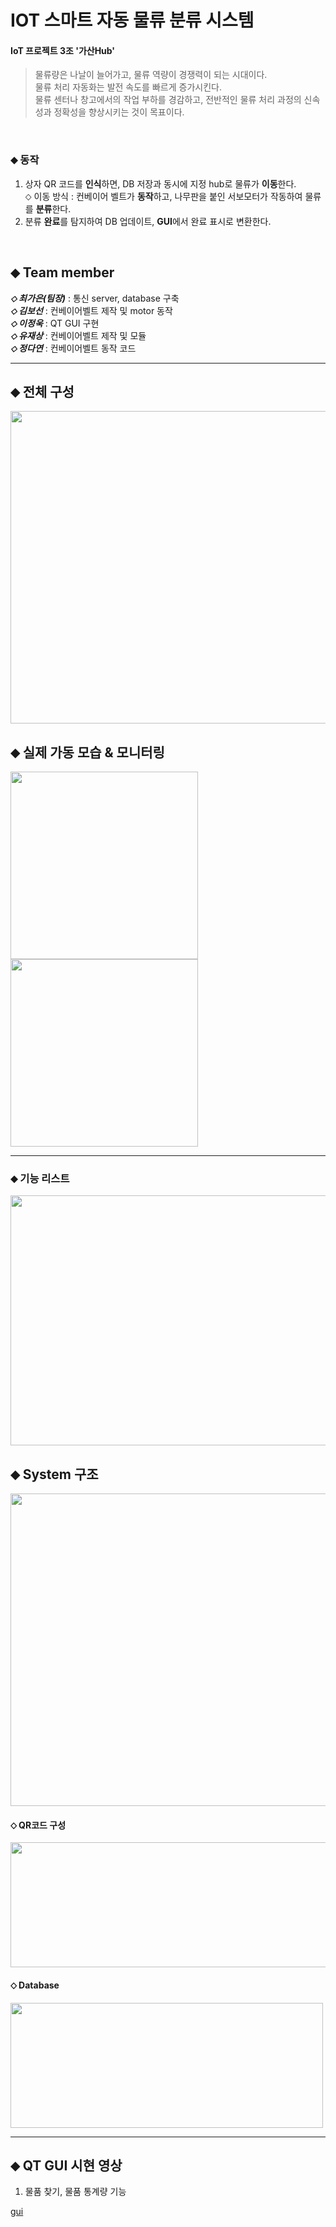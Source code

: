 # IOT 스마트 자동 물류 분류 시스템
#### IoT 프로젝트 3조 '가산Hub'

> 물류량은 나날이 늘어가고, 물류 역량이 경쟁력이 되는 시대이다. \
> 물류 처리 자동화는 발전 속도를 빠르게 증가시킨다. \
> 물류 센터나 창고에서의 작업 부하를 경감하고, 전반적인 물류 처리 
과정의 신속성과 정확성을 향상시키는 것이 목표이다.
> 
<br>

### ⬥ 동작
1. 상자 QR 코드를 **인식**하면, DB 저장과 동시에 지정 hub로 물류가 **이동**한다.\
   ⬦ 이동 방식 : 컨베이어 벨트가 **동작**하고, 나무판을 붙인 서보모터가 작동하여 물류를 **분류**한다.
2. 분류 **완료**를 탐지하여 DB 업데이트, **GUI**에서 완료 표시로 변환한다.
   
<br>

## ⬥ Team member
***⬦ 최가은(팀장)*** : 통신 server, database 구축 <br>
***⬦ 김보선*** : 컨베이어벨트 제작 및 motor 동작 <br>
***⬦ 이정욱*** : QT GUI 구현 <br> 
***⬦ 유재상*** : 컨베이어벨트 제작 및 모듈 <br>
***⬦ 정다연*** : 컨베이어벨트 동작 코드

---
## ⬥ 전체 구성
<img src="https://github.com/addinedu-ros-4th/iot-repo-3/assets/102429136/97f7e615-d8dd-4b56-9c4c-86e5b2b4455b" width="600" height="500"/>

## ⬥ 실제 가동 모습 & 모니터링
<img src="https://github.com/addinedu-ros-4th/iot-repo-3/assets/102429136/80628a38-0520-4cfd-a8ef-08bf227d9c0b" width="300" height="300"/> <img src="https://github.com/addinedu-ros-4th/iot-repo-3/assets/102429136/b095b69a-fcf5-4a3f-8808-9f0ce22169aa" width="300" height="300"/>

---
### ⬥ 기능 리스트
<img src="https://github.com/addinedu-ros-4th/iot-repo-3/assets/102429136/3c074be2-9ecf-42ad-8d42-753726ef7062" width="600" height="400"/>

## ⬥ System 구조
<img src="https://github.com/addinedu-ros-4th/iot-repo-3/assets/102429136/f3e8c1e4-a5f1-4508-a44f-e282b5fe32d9" width="600" height="500"/>

#### ⬦ QR코드 구성
<img src="https://github.com/addinedu-ros-4th/iot-repo-3/assets/102429136/d3614adc-9423-4e7a-a452-7fcea222df84" width="600" height="200"/>

#### ⬦ Database
<img src="https://github.com/addinedu-ros-4th/iot-repo-3/assets/102429136/03769c51-3943-4df9-b4ca-6f2fca1956db" width="500" height="200"/>

---
## ⬥ QT GUI 시현 영상
1. 물품 찾기, 물품 통계량 기능

[gui](https://github.com/addinedu-ros-4th/iot-repo-3/assets/102429136/e073fc87-4c36-439e-9a8d-c89939099736)
